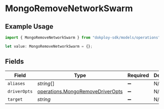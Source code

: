 # MongoRemoveNetworkSwarm

## Example Usage

```typescript
import { MongoRemoveNetworkSwarm } from "dokploy-sdk/models/operations";

let value: MongoRemoveNetworkSwarm = {};
```

## Fields

| Field                                                                                | Type                                                                                 | Required                                                                             | Description                                                                          |
| ------------------------------------------------------------------------------------ | ------------------------------------------------------------------------------------ | ------------------------------------------------------------------------------------ | ------------------------------------------------------------------------------------ |
| `aliases`                                                                            | *string*[]                                                                           | :heavy_minus_sign:                                                                   | N/A                                                                                  |
| `driverOpts`                                                                         | [operations.MongoRemoveDriverOpts](../../models/operations/mongoremovedriveropts.md) | :heavy_minus_sign:                                                                   | N/A                                                                                  |
| `target`                                                                             | *string*                                                                             | :heavy_minus_sign:                                                                   | N/A                                                                                  |